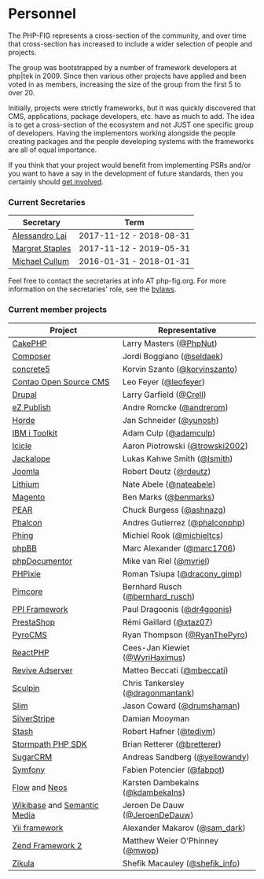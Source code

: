 # Personnel

<p class="lead_in">
The PHP-FIG represents a cross-section of the community, and over time that cross-section has increased to include a wider selection of people and projects.
</p>

The group was bootstrapped by a number of framework developers at php\|tek in 2009. Since then various other projects have applied and been voted in as members, increasing the size of the group from the first 5 to over 20.

Initially, projects were strictly frameworks, but it was quickly discovered that CMS, applications, package developers, etc. have as much to add. The idea is to get a cross-section of the ecosystem and not JUST one specific group of developers. Having the implementors working alongside the people creating packages and the people developing systems with the frameworks are all of equal importance.

If you think that your project would benefit from implementing PSRs and/or you want to have a say in the development of future standards, then you certainly should [get involved](http://www.php-fig.org/get-involved).

### Current Secretaries

| Secretary                                             | Term                    |
|-------------------------------------------------------|-------------------------|
| [Alessandro Lai](https://twitter.com/AlessandroLai)   | 2017-11-12 - 2018-08-31 |
| [Margret Staples](https://twitter.com/dead_lugosi)    | 2017-11-12 - 2019-05-31 |
| [Michael Cullum](https://twitter.com/michaelcullumuk) | 2016-01-31 - 2018-01-31 |

Feel free to contact the secretaries at info AT php-fig.org. For more information on the secretaries' role, see the [bylaws](/bylaws).

### Current member projects

| Project                                                                                    | Representative          |
|--------------------------------------------------------------------------------------------|-------------------------|
| [CakePHP](http://cakephp.org)                                                              | Larry Masters ([@PhpNut](http://twitter.com/PhpNut)) 
| [Composer](http://getcomposer.org)                                                         | Jordi Boggiano ([@seldaek](http://twitter.com/seldaek))    
| [concrete5](http://www.concrete5.org)                                                      | Korvin Szanto ([@korvinszanto](http://twitter.com/korvinszanto))   
| [Contao Open Source CMS](https://contao.org)                                               | Leo Feyer ([@leofeyer](http://twitter.com/leofeyer)) 
| [Drupal](http://drupal.org)                                                                | Larry Garfield ([@Crell](http://twitter.com/Crell))  
| [eZ Publish](http://ez.no)                                                                 | Andre Romcke ([@andrerom](http://twitter.com/andrerom)) 
| [Horde](http://www.horde.org)                                                              | Jan Schneider ([@yunosh](https://twitter.com/yunosh))   
| [IBM i Toolkit](https://github.com/zendtech/IbmiToolkit)                                   | Adam Culp ([@adamculp](https://twitter.com/adamculp)) 
| [Icicle](https://icicle.io)                                                                | Aaron Piotrowski ([@trowski2002](https://twitter.com/trowski2002))  
| [Jackalope](http://jackalope.github.com)                                                   | Lukas Kahwe Smith ([@lsmith](http://twitter.com/lsmith))   
| [Joomla](http://www.joomla.org)                                                            | Robert Deutz ([@rdeutz](https://twitter.com/rdeutz))  
| [Lithium](http://li3.me)                                                                   | Nate Abele ([@nateabele](http://twitter.com/nateabele)) 
| [Magento](http://magento.com)                                                              | Ben Marks ([@benmarks](http://twitter.com/benmarks)) 
| [PEAR](http://pear.php.net)                                                                | Chuck Burgess ([@ashnazg](http://twitter.com/ashnazg))    
| [Phalcon](http://www.phalconphp.com)                                                       | Andres Gutierrez ([@phalconphp](http://twitter.com/phalconphp)) 
| [Phing](http://www.phing.info)                                                             | Michiel Rook ([@michieltcs](http://twitter.com/michieltcs))   
| [phpBB](http://www.phpbb.com)                                                              | Marc Alexander ([@marc1706](https://twitter.com/marc1706))  
| [phpDocumentor](http://www.phpdoc.org)                                                     | Mike van Riel ([@mvriel](http://twitter.com/mvriel))  
| [PHPixie](http://phpixie.com)                                                              | Roman Tsiupa ([@dracony_gimp](http://twitter.com/dracony_gimp))   
| [Pimcore](http://www.pimcore.org)                                                          | Bernhard Rusch ([@bernhard_rusch](http://twitter.com/bernhard_rusch)) 
| [PPI Framework](https://github.com/ppi)                                                    | Paul Dragoonis ([@dr4goonis](http://twitter.com/dr4goonis))   
| [PrestaShop](http://www.prestashop.com)                                                    | R&eacute;mi Gaillard ([@xtaz07](http://twitter.com/xtaz07))    
| [PyroCMS](http://www.pyrocms.com)                                                          | Ryan Thompson ([@RyanThePyro](http://twitter.com/RyanThePyro)) 
| [ReactPHP](http://reactphp.org)                                                            | Cees-Jan Kiewiet ([@WyriHaximus](http://twitter.com/WyriHaximus)) 
| [Revive Adserver](http://www.revive-adserver.com)                                          | Matteo Beccati ([@mbeccati](http://twitter.com/mbeccati))    
| [Sculpin](https://sculpin.io)                                                              | Chris Tankersley ([@dragonmantank](http://twitter.com/dragonmantank)) 
| [Slim](http://www.slimframework.com)                                                       | Jason Coward ([@drumshaman](http://twitter.com/drumshaman))    
| [SilverStripe](http://www.silverstripe.org)                                                | Damian Mooyman  
| [Stash](http://www.tedivm.com/stash)                                                       | Robert Hafner ([@tedivm](http://twitter.com/tedivm))   
| [Stormpath PHP SDK](http://www.stormpath.com)                                              | Brian Retterer ([@bretterer](http://twitter.com/bretterer)) 
| [SugarCRM](http://developers.sugarcrm.com/wordpress)                                       | Andreas Sandberg ([@yellowandy](http://twitter.com/yellowandy)) 
| [Symfony](http://www.symfony.com)                                                          | Fabien Potencier ([@fabpot](http://twitter.com/fabpot)) 
| [Flow](http://flow.typo3.org) and [Neos](http://neos.io)                                   | Karsten Dambekalns ([@kdambekalns](http://twitter.com/kdambekalns))    
| [Wikibase](http://www.wikiba.se) and [Semantic Media](http://www.semantic-mediawiki.org)   | Jeroen De Dauw ([@JeroenDeDauw](https://twitter.com/JeroenDeDauw))    
| [Yii framework](http://www.yiiframework.com)                                               | Alexander Makarov ([@sam_dark](http://twitter.com/sam_dark))   
| [Zend Framework 2](http://framework.zend.com)                                              | Matthew Weier O'Phinney  ([@mwop](https://twitter.com/mwop))   
| [Zikula](https://github.com/zikula)                                                        | Shefik Macauley ([@shefik_info](http://twitter.com/shefik_info))  
